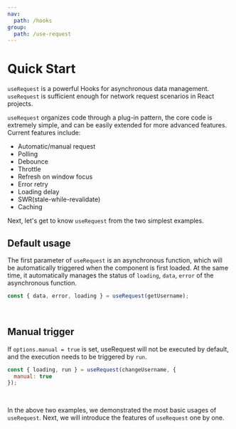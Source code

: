 ```yaml
---
nav:
  path: /hooks
group:
  path: /use-request
---
```


# Quick Start

`useRequest` is a powerful Hooks for asynchronous data management. `useRequest` is sufficient enough for network request scenarios in React projects.

`useRequest` organizes code through a plug-in pattern, the core code is extremely simple, and can be easily extended for more advanced features. Current features include:

- Automatic/manual request
- Polling
- Debounce
- Throttle
- Refresh on window focus
- Error retry
- Loading delay
- SWR(stale-while-revalidate)
- Caching

Next, let's get to know `useRequest` from the two simplest examples.

## Default usage

The first parameter of `useRequest` is an asynchronous function, which will be automatically triggered when the component is first loaded. At the same time, it automatically manages the status of `loading`, `data`, `error` of the asynchronous function.

```js
const { data, error, loading } = useRequest(getUsername);
```

<br />

<code src="./demo/default.tsx"></code>

## Manual trigger

If `options.manual = true` is set, useRequest will not be executed by default, and the execution needs to be triggered by `run`.

```js
const { loading, run } = useRequest(changeUsername, {
  manual: true
});
```

<br />

<code src="./demo/manual.tsx"></code>

In the above two examples, we demonstrated the most basic usages of `useRequest`. Next, we will introduce the features of `useRequest` one by one.
